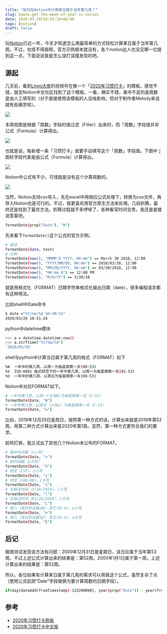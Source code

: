 ```yaml
---
title: "如何在Notion中计算某日属于当年第几周？"
slug: howto-get-the-week-of-year-in-notion
date: 2020-03-28T19:59:19+08:00
tags: [notion]
draft: false
---
```


玩[Notion](https://www.notion.so/Notion-Official-83715d7703ee4b8699b5e659a4712dd8)已近一年，今天才知道怎么用最简单的方式轻松计算某日属于当年第几周。不过，也怪不得我啊，官方示例根本就没有，各个notion达人也没见哪一位提到这一点，下面说说我是怎么误打误撞发现的吧。


## 源起

几天前，看到[Linmi大佬](https://linmi.cc)的视频号在推一个「[2020年习惯打卡](https://www.notion.so/cnotion/2020-8fa0b3f42d2742c38440b3549de99b5b)」的模板，感觉不错，就去Notion中文社区找到了这个模板。一看，确实不错，美中不足的是周数是由人工填写的（对于直接使用该模板的人没啥影响，但对于制作者Melody来说就有些痛苦啦）。

![](https://ixwu.github.io/post-images/1585398195332.png)

本周视图是根据「周数」字段的值过滤（Filter）出来的，而「周数」字段值并非公式（Formula）计算得出。

![](https://ixwu.github.io/post-images/1585398214608.png)

也就是说，每新增一条「习惯打卡」就要手动填写这个「周数」字段值。下图中 `∑` 图标字段代表是由公式（Formula）计算得出。

![](https://ixwu.github.io/post-images/1585398269225.png)

Notion中公式有不少，可惜就是没有这个计算周数的。

![](https://ixwu.github.io/post-images/1585398229000.png)


当然，Notion支持csv导入，先在excel中用相应公式处理下，转换为csv文件，再导入Notion也是可行的。不过，我更喜欢用官方原生方法来处理。几经折腾，最终还是找到了最优方法。折腾过程就不多啰嗦了，各种看官时间宝贵，我还是直接说答案吧。

```bash
formatDate(prop("Date"), "W")
```

先来看下`formatDate()`这个公式的官方示例。

```bash
# 语法
formatDate(date, text)
# 示例
formatDate(now(), "MMMM D YYYY, HH:mm") == March 30 2010, 12:00
formatDate(now(), "YYYY/MM/DD, HH:mm") == 2010/03/30, 12:00
formatDate(now(), "MM/DD/YYYY, HH:mm") == 03/30/2010, 12:00
formatDate(now(), "HH:mm A") == 12:00 PM
formatDate(now(), "M/D/YY") == 3/30/10
```

就是用格式化（FORMAT）日期字符串格式化输出日期（date），很多编程语言都有这种用法。

比如shell中Date命令
```bash
$ date +"%Y/%m/%d %H-%M-%S"
2020/03/28 18-51-24
```

python中datetime模块

```bash
>>> a = datetime.datetime.now()
>>> a.strftime("%Y/%m/%d")
'2020/03/28'
```

shell与python中计算当日属于第几周的格式（FORMAT）如下

```bash
%W	一年中的第几周，以周一为每星期第一天(00-53)
%V	ISO-8601 格式规范下的一年中第几周，以周一为每星期第一天(01-53)
%U	一年中的第几周，以周日为每星期第一天(00-53)
```

Notion中对应FORMAT如下。

```bash
# 一年中第几周，以周一(大写W)为每星期第一天（1-53）
formatDate(Date, "W")
# 一年中第几周，以周日（小写w）为每星期第一天（1-53）
formatDate(Date, "w")
```

比如，2019年12月29日是周日，按照第一种方式的话，计算出来就是2019年第52周，用第二种方式计算出来是2020年第1周。显然，第一种方式更符合我们的要求。

趁热打铁，我又试出了其他几个Notion未公布的FORMAT。

```bash
# 毫秒时间戳（x小写）
formatDate(Date, "x")
# 秒时间戳（x大写）
formatDate(Date, "X")
# 时区（CST），z小写
formatDate(Date, "z")
# 时区（+08:00），z大写
formatDate(Date, "z")
# 长格式时间（3/28/2020），l小写
formatDate(Date, "l")
# 长格式时间（03/28/2020），L大写
formatDate(Date, "L")
# 周几（周日的话输出0，其它为1-6），e小写
formatDate(Date, "e")
# 周几（周日的话输出7，其它为1-6），e大写
formatDate(Date, "E")
```

## 后记

极限测试发现该方法有问题：2000年12月31日是星期日，该日应属于当年第53周，不过上述公式计算出来的结果是：第52周。2000年1月1日属于第一周，上述计算出来的结果是：第52周。

所以，各位如果有计算某日属于第几周的需求可以用我这个公式，虽然复杂了点（使用公式前把"Date"字段替换为要计算周数的日期字段）。

```bash
if(day(dateAdd(fromTimestamp(-115200000), year(prop("Date")) - year(fromTimestamp(-115200000)), "years")) != 0 and ceil(dateBetween(prop("Date"), dateSubtract(dateAdd(fromTimestamp(-115200000), year(prop("Date")) - year(fromTimestamp(-115200000)) - 1, "years"), day(dateAdd(fromTimestamp(-115200000), year(prop("Date")) - year(fromTimestamp(-115200000)) - 1, "years")), "days"), "days") / 7) == 53, 1, ceil(dateBetween(prop("Date"), dateSubtract(dateAdd(fromTimestamp(-115200000), year(prop("Date")) - year(fromTimestamp(-115200000)) - 1, "years"), day(dateAdd(fromTimestamp(-115200000), year(prop("Date")) - year(fromTimestamp(-115200000)) - 1, "years")), "days"), "days") / 7))
```

## 参考

- [2020年习惯打卡原版](https://www.notion.so/Habit-tracker-9bba62739d744103a1e7c4000d4b4251)
- [2020年习惯打卡中文版](https://www.notion.so/cnotion/2020-8fa0b3f42d2742c38440b3549de99b5b)
